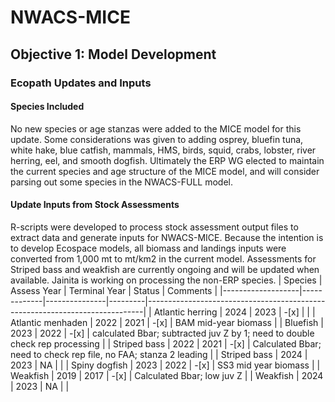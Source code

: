 # NWACS-MICE
## Objective 1: Model Development
### Ecopath Updates and Inputs
#### Species Included
No new species or age stanzas were added to the MICE model for this update.  Some considerations was given to adding osprey, bluefin tuna, white hake, blue catfish, mammals, HMS, birds, squid, crabs, lobster, river herring, eel, and smooth dogfish.  Ultimately the ERP WG elected to maintain the current species and age structure of the MICE model, and will consider parsing out some species in the NWACS-FULL model.
#### Update Inputs from Stock Assessments
R-scripts were developed to process stock assessment output files to extract data and generate inputs for NWACS-MICE.  Because the intention is to develop Ecospace models, all biomass and landings inputs were converted from 1,000 mt to mt/km2 in the current model.  Assessments for Striped bass and weakfish are currently ongoing and will be updated when available.  Jainita is working on processing the non-ERP species.
| Species           | Assess Year | Terminal Year | Status  | Comments                                                                    |
|-------------------|-------------|---------------|---------|-----------------------------------------------------------------------------|
| Atlantic herring  | 2024        | 2023          | -[x]       |                                                                             |
| Atlantic menhaden | 2022        | 2021          | -[x]       | BAM mid-year biomass                                                        |
| Bluefish          | 2023        | 2022          | -[x]       | calculated Bbar; subtracted juv Z by 1; need to double check rep processing |
| Striped bass      | 2022        | 2021          | -[x]       | Calculated Bbar; need to check rep file, no FAA; stanza 2 leading           |
| Striped bass      | 2024        | 2023          | NA      |                                                                             |
| Spiny dogfish     | 2023        | 2022          | -[x]       | SS3 mid year biomass                                                        |
| Weakfish          | 2019        | 2017          | -[x]       | Calculated Bbar; low juv Z                                                  |
| Weakfish          | 2024        | 2023          | NA      |                                                                             |
